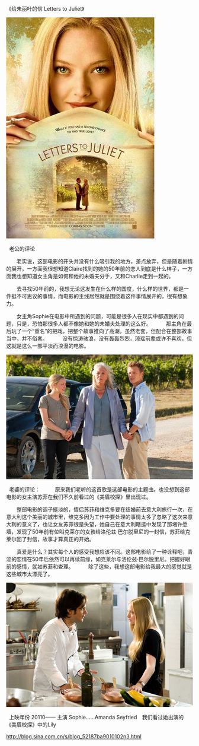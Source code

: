《给朱丽叶的信 Letters to Juliet》

			
![](./img/52187ba9tb96563672e29&690.jpg)

 
老公的评论
 

　　老实说，这部电影的开头并没有什么吸引我的地方，差点放弃，但是随着剧情的展开，一方面我很想知道Claire找到的她的50年前的恋人到底是什么样子，一方面我也想知道女主角是如何和他的未婚夫分手，又和Charlie走到一起的。
 

　　去寻找50年前的，我想无论这发生在什么样的国度，什么样的世界，都是一件挺不可思议的事情，而电影的主线居然就是围绕着这件事情展开的，很有想象力。
 

　　女主角Sophie在电影中所遇到的问题，可能是很多人在现实中都遇到的问题，只是，恐怕那很多人都不像她和她的未婚夫处理的这么好。
 
　　那主角在最后玩了一个“重名”的把戏，把整个故事推向了高潮，虽然老套，但配合在整部故事当中，并不俗套。
 
　　没有惊涛骇浪，没有轰轰烈烈，琼瑶前辈或许不喜欢，但这就是这么一部平淡而浪漫的电影。

![](./img/52187ba9tb96565fcc2e5&690.jpg)

 
老婆的评论：
 
　　原来我们老听的这首歌是这部电影的主题曲。也没想到这部电影的女主演苏菲在我们不久前看过的《美眉校探》里出现过。
 

　　整部电影的调子挺淡的，情侣苏菲和维克多要在结婚前去意大利旅行一次，在意大利这个美丽的城市里，维克多因为工作中要处理的事情太多了忽略了这次来意大利的意义了，也让女友苏菲很是失望，她自己在意大利瞎逛中发现了那堵许愿墙，发现了50年前有位叫克莱尔的女孩给洛伦兹·巴尔脱里尼的一封信，苏菲给克莱尔回了封信，故事才算真正的开始。
 

　　真爱是什么？其实每个人的感受我想应该不同。这部电影给了一种诠释吧，青涩的恋情在50年后依然可以再续前缘，如克莱尔与洛伦兹·巴尔脱里尼。把握好眼前的感情，就如苏菲和查理。
 
　　除了这些，我想这部电影给我最大的感觉就是这些城市太漂亮了。

![](./img/52187ba9tb965671d8f64&690.jpg)

 
上映年份
20110——
主演
Sophie……Amanda Seyfried　我们看过她出演的《美眉校探》中的Lily							
		
http://blog.sina.com.cn/s/blog_52187ba9010102n3.html

